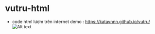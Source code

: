 # vutru-html
+ code html lượm trên internet 
demo : https://katavnnn.github.io/vutru/
![Alt text]( https://scontent.fhph1-1.fna.fbcdn.net/v/t1.15752-9/311434718_808684833557710_7149428312048836972_n.png?_nc_cat=100&ccb=1-7&_nc_sid=ae9488&_nc_ohc=1exD-ubwp3EAX-xXvqV&_nc_ht=scontent.fhph1-1.fna&oh=03_AdR6TDttK7FgEqSQ44ZuVYrceYqqKfebhqZU4SpHVWe8nA&oe=639C5128 "Optional title")
